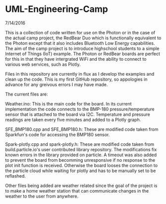 # UML-Engineering-Camp

7/14/2016

This is a collection of code written for use on the Photon or in the case of the actual camp project, the RedBear Duo which is functionally equivalent to the Photon except that it also includes Bluetooth Low Energy capabilities. The aim of the camp project is to introduce highschool students to a simple Internet of Things (IoT) example. The Photon or RedBear boards are perfect for this in that they have intergrated WiFi and the ability to connect to various web services, such as Plotly. 

Files in this repository are currently in flux as I develop the examples and clean up the code. This is my first GitHub repository, so appologies in advance for any greivous errors I may have made.

The current files are:

Weather.ino: This is the main code for the board. In its current implementation the code connects to the BMP-180 pressure/temperature sensor that is attached to the board via I2C. Temperature and pressure readings are taken every five minutes and added to a Plotly graph.

SFE_BMP180.cpp and SFE_BMP180.h: These are modified code taken from Sparkfun's code for accessing the BMP180 sensor. 

Spark-plotly.cpp and spark-plotly.h: These are modified code taken from build.particle.io's user contributed library repository. The modifications fix known errors in the library provided on particle. A timeout was also added to prevent the board from becomming unresponsive if no response to the plot init function is received. Otherwise the board looses the connection to the particle cloud while waiting for plotly and has to be manually set to be reflashed.

Other files being added are weather related since the goal of the project is to make a home weather station that can communicate changes in the weather to the user from anywhere.
